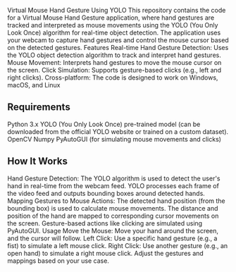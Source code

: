 Virtual Mouse Hand Gesture Using YOLO
This repository contains the code for a Virtual Mouse Hand Gesture application, where hand gestures are tracked and interpreted as mouse movements using the YOLO (You Only Look Once) algorithm for real-time object detection. The application uses your webcam to capture hand gestures and control the mouse cursor based on the detected gestures.
Features
Real-time Hand Gesture Detection: Uses the YOLO object detection algorithm to track and interpret hand gestures.
Mouse Movement: Interprets hand gestures to move the mouse cursor on the screen.
Click Simulation: Supports gesture-based clicks (e.g., left and right clicks).
Cross-platform: The code is designed to work on Windows, macOS, and Linux

<h2>Requirements</h2>
Python 3.x
YOLO (You Only Look Once) pre-trained model (can be downloaded from the official YOLO website or trained on a custom dataset).
OpenCV
Numpy
PyAutoGUI (for simulating mouse movements and clicks)

<h2>How It Works</h2>
Hand Gesture Detection:
The YOLO algorithm is used to detect the user's hand in real-time from the webcam feed.
YOLO processes each frame of the video feed and outputs bounding boxes around detected hands.
Mapping Gestures to Mouse Actions:
The detected hand position (from the bounding box) is used to calculate mouse movements.
The distance and position of the hand are mapped to corresponding cursor movements on the screen.
Gesture-based actions like clicking are simulated using PyAutoGUI.
Usage
Move the Mouse: Move your hand around the screen, and the cursor will follow.
Left Click: Use a specific hand gesture (e.g., a fist) to simulate a left mouse click.
Right Click: Use another gesture (e.g., an open hand) to simulate a right mouse click.
Adjust the gestures and mappings based on your use case.

